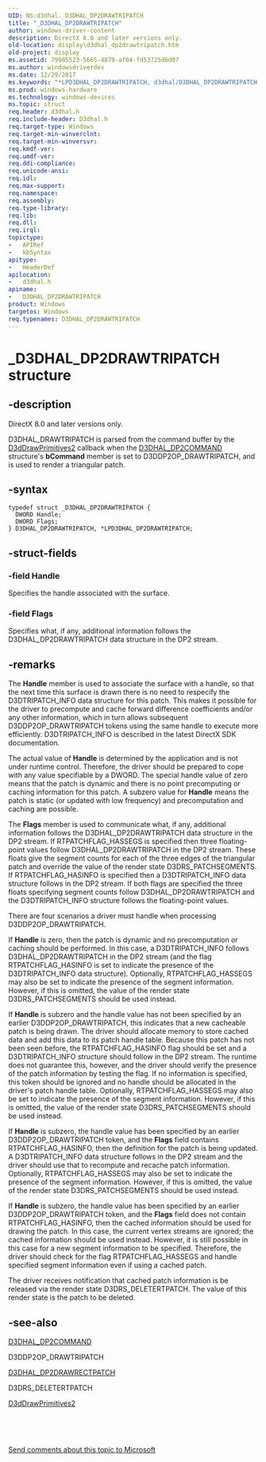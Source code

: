 ```yaml
---
UID: NS:d3dhal._D3DHAL_DP2DRAWTRIPATCH
title: "_D3DHAL_DP2DRAWTRIPATCH"
author: windows-driver-content
description: DirectX 8.0 and later versions only.
old-location: display\d3dhal_dp2drawtripatch.htm
old-project: display
ms.assetid: 79985523-5665-4879-af04-fd53725d6d07
ms.author: windowsdriverdev
ms.date: 12/29/2017
ms.keywords: "*LPD3DHAL_DP2DRAWTRIPATCH, d3dhal/D3DHAL_DP2DRAWTRIPATCH, d3dhal/LPD3DHAL_DP2DRAWTRIPATCH, d3dstrct_0cad313a-b700-4aff-a111-3bd5472ea75d.xml, LPD3DHAL_DP2DRAWTRIPATCH, _D3DHAL_DP2DRAWTRIPATCH, D3DHAL_DP2DRAWTRIPATCH, D3DHAL_DP2DRAWTRIPATCH structure [Display Devices], display.d3dhal_dp2drawtripatch, LPD3DHAL_DP2DRAWTRIPATCH structure pointer [Display Devices]"
ms.prod: windows-hardware
ms.technology: windows-devices
ms.topic: struct
req.header: d3dhal.h
req.include-header: D3dhal.h
req.target-type: Windows
req.target-min-winverclnt: 
req.target-min-winversvr: 
req.kmdf-ver: 
req.umdf-ver: 
req.ddi-compliance: 
req.unicode-ansi: 
req.idl: 
req.max-support: 
req.namespace: 
req.assembly: 
req.type-library: 
req.lib: 
req.dll: 
req.irql: 
topictype:
-	APIRef
-	kbSyntax
apitype:
-	HeaderDef
apilocation:
-	d3dhal.h
apiname:
-	D3DHAL_DP2DRAWTRIPATCH
product: Windows
targetos: Windows
req.typenames: D3DHAL_DP2DRAWTRIPATCH
---
```


# _D3DHAL_DP2DRAWTRIPATCH structure


## -description



   DirectX 8.0 and later versions only.
   

D3DHAL_DRAWTRIPATCH is parsed from the command buffer by the <a href="..\d3dhal\nc-d3dhal-lpd3dhal_drawprimitives2cb.md">D3dDrawPrimitives2</a> callback when the <a href="..\d3dhal\ns-d3dhal-_d3dhal_dp2command.md">D3DHAL_DP2COMMAND</a> structure's <b>bCommand</b> member is set to D3DDP2OP_DRAWTRIPATCH, and is used to render a triangular patch.


## -syntax


````
typedef struct _D3DHAL_DP2DRAWTRIPATCH {
  DWORD Handle;
  DWORD Flags;
} D3DHAL_DP2DRAWTRIPATCH, *LPD3DHAL_DP2DRAWTRIPATCH;
````


## -struct-fields




### -field Handle

Specifies the handle associated with the surface.


### -field Flags

Specifies what, if any, additional information follows the D3DHAL_DP2DRAWTRIPATCH data structure in the DP2 stream.


## -remarks



The <b>Handle</b> member is used to associate the surface with a handle, so that the next time this surface is drawn there is no need to respecify the D3DTRIPATCH_INFO data structure for this patch. This makes it possible for the driver to precompute and cache forward difference coefficients and/or any other information, which in turn allows subsequent D3DDP2OP_DRAWTRIPATCH tokens using the same handle to execute more efficiently. D3DTRIPATCH_INFO is described in the latest DirectX SDK documentation. 

The actual value of <b>Handle</b> is determined by the application and is not under runtime control. Therefore, the driver should be prepared to cope with any value specifiable by a DWORD. The special handle value of zero means that the patch is dynamic and there is no point precomputing or caching information for this patch. A subzero value for <b>Handle</b> means the patch is static (or updated with low frequency) and precomputation and caching are possible.

The <b>Flags</b> member is used to communicate what, if any, additional information follows the D3DHAL_DP2DRAWTRIPATCH data structure in the DP2 stream. If RTPATCHFLAG_HASSEGS is specified then three floating-point values follow D3DHAL_DP2DRAWTRIPATCH in the DP2 stream. These floats give the segment counts for each of the three edges of the triangular patch and override the value of the render state D3DRS_PATCHSEGMENTS. If RTPATCHFLAG_HASINFO is specified then a D3DTRIPATCH_INFO data structure follows in the DP2 stream. If both flags are specified the three floats specifying segment counts follow D3DHAL_DP2DRAWTRIPATCH and the D3DTRIPATCH_INFO structure follows the floating-point values.

There are four scenarios a driver must handle when processing D3DDP2OP_DRAWTRIPATCH.

If <b>Handle</b> is zero, then the patch is dynamic and no precomputation or caching should be performed. In this case, a D3DTRIPATCH_INFO follows D3DHAL_DP2DRAWTRIPATCH in the DP2 stream (and the flag RTPATCHFLAG_HASINFO is set to indicate the presence of the D3DTRIPATCH_INFO data structure). Optionally, RTPATCHFLAG_HASSEGS may also be set to indicate the presence of the segment information. However, if this is omitted, the value of the render state D3DRS_PATCHSEGMENTS should be used instead.

If <b>Handle</b> is subzero and the handle value has not been specified by an earlier D3DDP2OP_DRAWTRIPATCH, this indicates that a new cacheable patch is being drawn. The driver should allocate memory to store cached data and add this data to its patch handle table. Because this patch has not been seen before, the RTPATCHFLAG_HASINFO flag should be set and a D3DTRIPATCH_INFO structure should follow in the DP2 stream. The runtime does not guarantee this, however, and the driver should verify the presence of the patch information by testing the flag. If no information is specified, this token should be ignored and no handle should be allocated in the driver's patch handle table. Optionally, RTPATCHFLAG_HASSEGS may also be set to indicate the presence of the segment information. However, if this is omitted, the value of the render state D3DRS_PATCHSEGMENTS should be used instead. 

If <b>Handle</b> is subzero, the handle value has been specified by an earlier D3DDP2OP_DRAWTRIPATCH token, and the <b>Flags</b> field contains RTPATCHFLAG_HASINFO, then the definition for the patch is being updated. A D3DTRIPATCH_INFO data structure follows in the DP2 stream and the driver should use that to recompute and recache patch information. Optionally, RTPATCHFLAG_HASSEGS may also be set to indicate the presence of the segment information. However, if this is omitted, the value of the render state D3DRS_PATCHSEGMENTS should be used instead.

If <b>Handle</b> is subzero, the handle value has been specified by an earlier D3DDP2OP_DRAWTRIPATCH token, and the <b>Flags</b> field does not contain RTPATCHFLAG_HASINFO, then the cached information should be used for drawing the patch. In this case, the current vertex streams are ignored; the cached information should be used instead. However, it is still possible in this case for a new segment information to be specified. Therefore, the driver should check for the flag RTPATCHFLAG_HASSEGS and handle specified segment information even if using a cached patch.

The driver receives notification that cached patch information is be released via the render state D3DRS_DELETERTPATCH. The value of this render state is the patch to be deleted.




## -see-also

<a href="..\d3dhal\ns-d3dhal-_d3dhal_dp2command.md">D3DHAL_DP2COMMAND</a>



D3DDP2OP_DRAWTRIPATCH



<a href="..\d3dhal\ns-d3dhal-_d3dhal_dp2drawrectpatch.md">D3DHAL_DP2DRAWRECTPATCH</a>



D3DRS_DELETERTPATCH



<a href="..\d3dhal\nc-d3dhal-lpd3dhal_drawprimitives2cb.md">D3dDrawPrimitives2</a>



 

 

<a href="mailto:wsddocfb@microsoft.com?subject=Documentation%20feedback [display\display]:%20D3DHAL_DP2DRAWTRIPATCH structure%20 RELEASE:%20(12/29/2017)&amp;body=%0A%0APRIVACY STATEMENT%0A%0AWe use your feedback to improve the documentation. We don't use your email address for any other purpose, and we'll remove your email address from our system after the issue that you're reporting is fixed. While we're working to fix this issue, we might send you an email message to ask for more info. Later, we might also send you an email message to let you know that we've addressed your feedback.%0A%0AFor more info about Microsoft's privacy policy, see http://privacy.microsoft.com/en-us/default.aspx." title="Send comments about this topic to Microsoft">Send comments about this topic to Microsoft</a>


